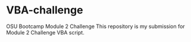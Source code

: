 # VBA-challenge
OSU Bootcamp Module 2 Challenge
This repository is my submission for Module 2 Challenge VBA script.
